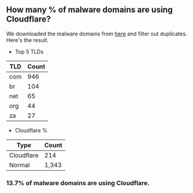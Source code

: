 ## How many % of malware domains are using Cloudflare?


We downloaded the malware domains from [here](https://urlhaus.abuse.ch) and filter out duplicates.
Here's the result.


[//]: # (start replacement)


- Top 5 TLDs

| TLD | Count |
| --- | --- |
| com | 946 |
| br | 104 |
| net | 65 |
| org | 44 |
| za | 27 |


- Cloudflare %

| Type | Count |
| --- | --- |
| Cloudflare | 214 |
| Normal | 1,343 |


### 13.7% of malware domains are using Cloudflare.